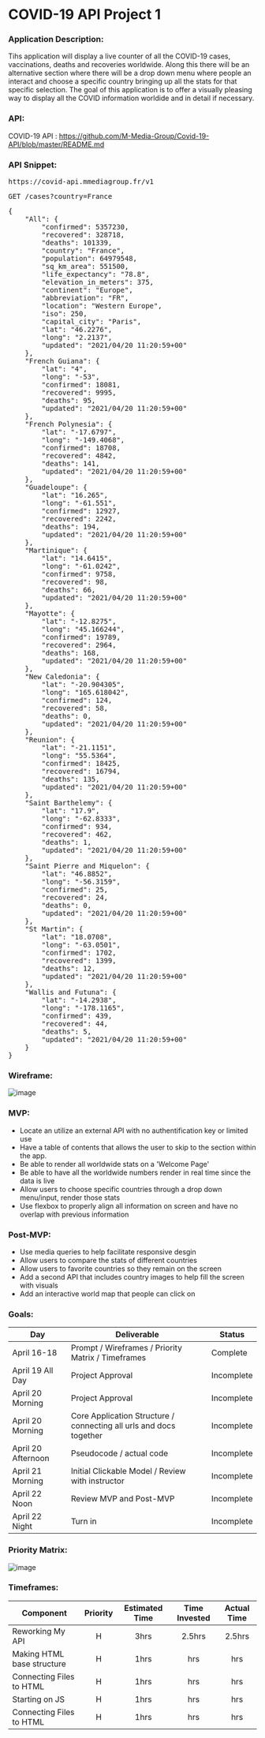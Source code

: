 # COVID-19 API Project 1

### **Application Description:**

Tihs application will display a live counter of all the COVID-19 cases, vaccinations, deaths and recoveries worldwide. Along this there will be an alternative section where there will be a drop down menu where people an interact and choose a specific country bringing up all the stats for that specific selection. The goal of this application is to offer a visually pleasing way to display all the COVID information worldide and in detail if necessary.

### **API:**

COVID-19 API : https://github.com/M-Media-Group/Covid-19-API/blob/master/README.md

### **API Snippet:**

<pre>https://covid-api.mmediagroup.fr/v1</pre>

<pre>GET /cases?country</span>=<span class="hljs-string">France</pre>

<pre>{
    "All": {
        "confirmed": 5357230,
        "recovered": 328718,
        "deaths": 101339,
        "country": "France",
        "population": 64979548,
        "sq_km_area": 551500,
        "life_expectancy": "78.8",
        "elevation_in_meters": 375,
        "continent": "Europe",
        "abbreviation": "FR",
        "location": "Western Europe",
        "iso": 250,
        "capital_city": "Paris",
        "lat": "46.2276",
        "long": "2.2137",
        "updated": "2021/04/20 11:20:59+00"
    },
    "French Guiana": {
        "lat": "4",
        "long": "-53",
        "confirmed": 18081,
        "recovered": 9995,
        "deaths": 95,
        "updated": "2021/04/20 11:20:59+00"
    },
    "French Polynesia": {
        "lat": "-17.6797",
        "long": "-149.4068",
        "confirmed": 18708,
        "recovered": 4842,
        "deaths": 141,
        "updated": "2021/04/20 11:20:59+00"
    },
    "Guadeloupe": {
        "lat": "16.265",
        "long": "-61.551",
        "confirmed": 12927,
        "recovered": 2242,
        "deaths": 194,
        "updated": "2021/04/20 11:20:59+00"
    },
    "Martinique": {
        "lat": "14.6415",
        "long": "-61.0242",
        "confirmed": 9758,
        "recovered": 98,
        "deaths": 66,
        "updated": "2021/04/20 11:20:59+00"
    },
    "Mayotte": {
        "lat": "-12.8275",
        "long": "45.166244",
        "confirmed": 19789,
        "recovered": 2964,
        "deaths": 168,
        "updated": "2021/04/20 11:20:59+00"
    },
    "New Caledonia": {
        "lat": "-20.904305",
        "long": "165.618042",
        "confirmed": 124,
        "recovered": 58,
        "deaths": 0,
        "updated": "2021/04/20 11:20:59+00"
    },
    "Reunion": {
        "lat": "-21.1151",
        "long": "55.5364",
        "confirmed": 18425,
        "recovered": 16794,
        "deaths": 135,
        "updated": "2021/04/20 11:20:59+00"
    },
    "Saint Barthelemy": {
        "lat": "17.9",
        "long": "-62.8333",
        "confirmed": 934,
        "recovered": 462,
        "deaths": 1,
        "updated": "2021/04/20 11:20:59+00"
    },
    "Saint Pierre and Miquelon": {
        "lat": "46.8852",
        "long": "-56.3159",
        "confirmed": 25,
        "recovered": 24,
        "deaths": 0,
        "updated": "2021/04/20 11:20:59+00"
    },
    "St Martin": {
        "lat": "18.0708",
        "long": "-63.0501",
        "confirmed": 1702,
        "recovered": 1399,
        "deaths": 12,
        "updated": "2021/04/20 11:20:59+00"
    },
    "Wallis and Futuna": {
        "lat": "-14.2938",
        "long": "-178.1165",
        "confirmed": 439,
        "recovered": 44,
        "deaths": 5,
        "updated": "2021/04/20 11:20:59+00"
    }
}</pre>

### **Wireframe:**

![image](https://user-images.githubusercontent.com/82814499/115401072-fc5d6b80-a1b7-11eb-83e3-b4a17501bb06.png)

### **MVP:**

- Locate an utilize an external API with no authentification key or limited use
- Have a table of contents that allows the user to skip to the section within the app.
- Be able to render all worldwide stats on a 'Welcome Page'
- Be able to have all the worldwide numbers render in real time since the data is live
- Allow users to choose specific countries through a drop down menu/input, render those stats
- Use flexbox to properly align all information on screen and have no overlap with previous information

### **Post-MVP:**

- Use media queries to help facilitate responsive desgin
- Allow users to compare the stats of different countries
- Allow users to favorite countries so they remain on the screen
- Add a second API that includes country images to help fill the screen with visuals
- Add an interactive world map that people can click on

### **Goals:**

|  Day | Deliverable | Status
|---|---| ---|
|April 16-18| Prompt / Wireframes / Priority Matrix / Timeframes | Complete
|April 19 All Day| Project Approval | Incomplete
|April 20 Morning| Project Approval | Incomplete
|April 20 Morning| Core Application Structure / connecting all urls and docs together| Incomplete
|April 20 Afternoon| Pseudocode / actual code | Incomplete
|April 21 Morning| Initial Clickable Model / Review with instructor  | Incomplete
|April 22 Noon| Review MVP and Post-MVP| Incomplete
|April 22 Night| Turn in | Incomplete

### **Priority Matrix:**

![image](https://user-images.githubusercontent.com/82814499/115259627-0d4aa600-a100-11eb-956d-08c0cda78fc9.png)

### **Timeframes:**

| Component | Priority | Estimated Time | Time Invested | Actual Time |
| --- | :---: |  :---: | :---: | :---: |
| Reworking My API | H | 3hrs| 2.5hrs | 2.5hrs |
| Making HTML base structure | H | 1hrs| hrs | hrs |
| Connecting Files to HTML| H | 1hrs| hrs | hrs |
| Starting on JS | H | 1hrs| hrs | hrs |
| Connecting Files to HTML| H | 1hrs| hrs | hrs |

